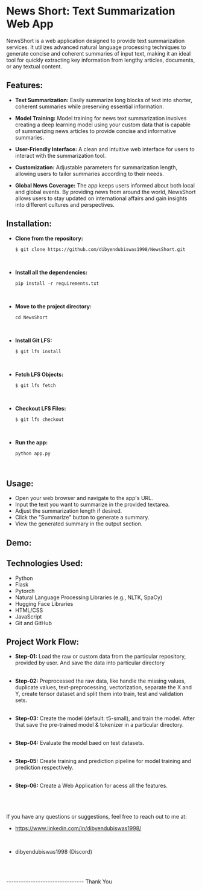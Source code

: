 # News Short: Text Summarization Web App
NewsShort is a web application designed to provide text summarization services. It utilizes advanced natural language processing techniques to generate concise and coherent summaries of input text, making it an ideal tool for quickly extracting key information from lengthy articles, documents, or any textual content.


## Features:
* **Text Summarization:** Easily summarize long blocks of text into shorter, coherent summaries while preserving essential information.

* **Model Training:** Model training for news text summarization involves creating a deep learning model using your custom data that is capable of summarizing news articles to provide concise and informative summaries.

* **User-Friendly Interface:** A clean and intuitive web interface for users to interact with the summarization tool.

* **Customization:** Adjustable parameters for summarization length, allowing users to tailor summaries according to their needs.

* **Global News Coverage:** The app keeps users informed about both local and global events. By providing news from around the world, NewsShort allows users to stay updated on international affairs and gain insights into different cultures and perspectives.


## Installation:
* **Clone from the repository:**<br>
    ```git
    $ git clone https://github.com/dibyendubiswas1998/NewsShort.git 
    ```

<br>

* **Install all the dependencies:**<br>
    ```git 
    pip install -r requirements.txt
    ```

<br>

* **Move to the project directory:**<br>
    ```git
    cd NewsShort
    ```
<br>

* **Install Git LFS:**<br>
    ```git 
    $ git lfs install
    ```

<br>

* **Fetch LFS Objects:**<br>

    ```git
    $ git lfs fetch
    ```
<br>

* **Checkout LFS Files:**<br>
    ```git
    $ git lfs checkout
    ```
<br>

* **Run the app:**<br>
    ```git
    python app.py
    ```
<br>


## Usage:
* Open your web browser and navigate to the app's URL.
* Input the text you want to summarize in the provided textarea.
* Adjust the summarization length if desired.
* Click the "Summarize" button to generate a summary.
* View the generated summary in the output section.


## Demo:



## Technologies Used:
* Python
* Flask
* Pytorch
* Natural Language Processing Libraries (e.g., NLTK, SpaCy)
* Hugging Face Libraries
* HTML/CSS
* JavaScript
* Git and GitHub


## Project Work Flow:
* **Step-01:** Load the raw or custom data from the particular repository, provided by user. And save the data into particular directory<br><br>

* **Step-02:** Preprocessed the raw data, like handle the missing values, duplicate values, text-preprocessing, vectorization, separate the X and Y, create tensor dataset and split them into train, test and validation sets.<br><br>

* **Step-03:** Create the model (default: t5-small), and train the model. After that save the pre-trained model & tokenizer in a particular directory.<br><br>

* **Step-04:** Evaluate the model baed on test datasets.
<br><br>

* **Step-05:** Create training and prediction pipeline for model training and prediction respectively.<br><br>

* **Step-06:** Create a Web Application for acess all the features.


<br><br><br>
If you have any questions or suggestions, feel free to reach out to me at:<br>

* https://www.linkedin.com/in/dibyendubiswas1998/
<br>

* dibyendubiswas1998 (Discord)


<br><br>

-------------------------------- Thank You